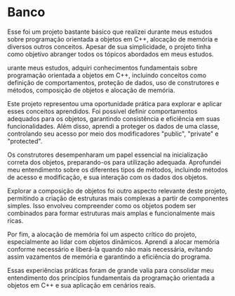 # Banco
Esse foi um projeto bastante básico que realizei durante meus estudos sobre programação orientada a objetos em C++, alocação de memória e diversos outros conceitos. Apesar de sua simplicidade, o projeto tinha como objetivo abranger todos os tópicos abordados em meus estudos.

urante meus estudos, adquiri conhecimentos fundamentais sobre programação orientada a objetos em C++, incluindo conceitos como definição de comportamentos, proteção de dados, uso de construtores e métodos, composição de objetos e alocação de memória.

Este projeto representou uma oportunidade prática para explorar e aplicar esses conceitos aprendidos. Foi possível definir comportamentos adequados para os objetos, garantindo consistência e eficiência em suas funcionalidades. Além disso, aprendi a proteger os dados de uma classe, controlando seu acesso por meio dos modificadores "public", "private" e "protected".

Os construtores desempenharam um papel essencial na inicialização correta dos objetos, preparando-os para utilização adequada. Aprofundei meu entendimento sobre os diferentes tipos de métodos, incluindo métodos de acesso e modificação, e sua interação com os dados dos objetos.

Explorar a composição de objetos foi outro aspecto relevante deste projeto, permitindo a criação de estruturas mais complexas a partir de componentes simples. Isso envolveu compreender como os objetos podem ser combinados para formar estruturas mais amplas e funcionalmente mais ricas.

Por fim, a alocação de memória foi um aspecto crítico do projeto, especialmente ao lidar com objetos dinâmicos. Aprendi a alocar memória conforme necessário e liberá-la quando não mais necessária, evitando assim vazamentos de memória e garantindo a eficiência do programa.

Essas experiências práticas foram de grande valia para consolidar meu entendimento dos princípios fundamentais da programação orientada a objetos em C++ e sua aplicação em cenários reais.
